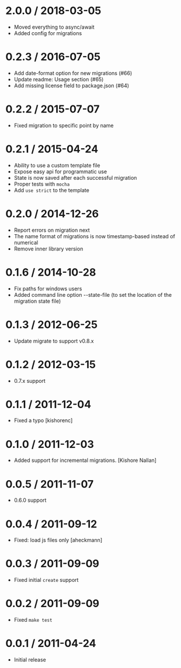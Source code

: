 2.0.0 / 2018-03-05
==================

  * Moved everything to async/await
  * Added config for migrations

0.2.3 / 2016-07-05
==================

  * Add date-format option for new migrations (#66)
  * Update readme: Usage section (#65)
  * Add missing license field to package.json (#64)

0.2.2 / 2015-07-07
==================

  * Fixed migration to specific point by name

0.2.1 / 2015-04-24
==================

  * Ability to use a custom template file
  * Expose easy api for programmatic use
  * State is now saved after each successful migration
  * Proper tests with `mocha`
  * Add `use strict` to the template

0.2.0 / 2014-12-26
==================

  * Report errors on migration next
  * The name format of migrations is now timestamp-based instead of numerical
  * Remove inner library version

0.1.6 / 2014-10-28
==================

  * Fix paths for windows users
  * Added command line option --state-file (to set the location of the migration state file)

0.1.3 / 2012-06-25
==================

  * Update migrate to support v0.8.x

0.1.2 / 2012-03-15
==================

  * 0.7.x support

0.1.1 / 2011-12-04
==================

  * Fixed a typo [kishorenc]

0.1.0 / 2011-12-03
==================

  * Added support for incremental migrations. [Kishore Nallan]

0.0.5 / 2011-11-07
==================

  * 0.6.0 support

0.0.4 / 2011-09-12
==================

  * Fixed: load js files only [aheckmann]

0.0.3 / 2011-09-09
==================

  * Fixed initial `create` support

0.0.2 / 2011-09-09
==================

  * Fixed `make test`

0.0.1 / 2011-04-24
==================

  * Initial release
